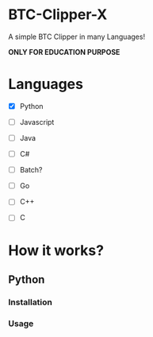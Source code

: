 # BTC-Clipper-X

 A simple BTC Clipper in many Languages!
 
 **ONLY FOR EDUCATION PURPOSE**

# Languages

- [x] Python
- [ ] Javascript
- [ ] Java
- [ ] C#
- [ ] Batch?
- [ ] Go
- [ ] C++
- [ ] C


# How it works?


## Python

### Installation

### Usage
